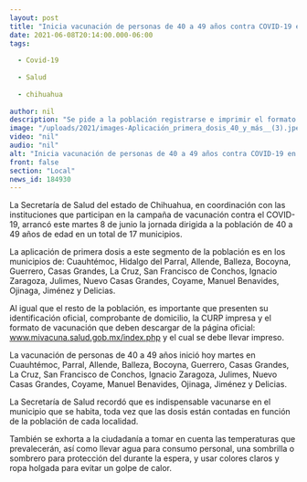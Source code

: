 ```yaml
---
layout: post
title: "Inicia vacunación de personas de 40 a 49 años contra COVID-19 en 17 municipios"
date: 2021-06-08T20:14:00.000-06:00
tags:
  
  - Covid-19
  
  - Salud
  
  - chihuahua
  
author: nil
description: "Se pide a la población registrarse e imprimir el formato en www.mivacuna.salud.gob.mx/index.php y cumplir los requisitos, además de mantenerse debidamente informada"
image: "/uploads/2021/images-Aplicación_primera_dosis_40_y_más__(3).jpeg"
video: "nil"
audio: "nil"
alt: "Inicia vacunación de personas de 40 a 49 años contra COVID-19 en 17 municipios"
front: false
section: "Local"
news_id: 184930
---
```


La Secretaría de Salud del estado de Chihuahua, en coordinación con las instituciones que participan en la campaña de vacunación contra el COVID-19, arrancó este martes 8 de junio la jornada dirigida a la población de 40 a 49 años de edad en un total de 17 municipios.

 

La aplicación de primera dosis a este segmento de la población es en los municipios de:  Cuauhtémoc, Hidalgo del Parral, Allende, Balleza, Bocoyna, Guerrero, Casas Grandes, La Cruz, San Francisco de Conchos, Ignacio Zaragoza, Julimes, Nuevo Casas Grandes, Coyame, Manuel Benavides, Ojinaga, Jiménez y Delicias.

 

Al igual que el resto de la población, es importante que presenten su identificación oficial, comprobante de domicilio, la CURP impresa y el formato de vacunación que deben descargar de la página oficial: www.mivacuna.salud.gob.mx/index.php y el cual se debe llevar impreso.

 

La vacunación de personas de 40 a 49 años inició hoy martes en Cuauhtémoc, Parral, Allende, Balleza, Bocoyna, Guerrero, Casas Grandes, La Cruz, San Francisco de Conchos, Ignacio Zaragoza, Julimes, Nuevo Casas Grandes, Coyame, Manuel Benavides, Ojinaga, Jiménez y Delicias.

 

La Secretaría de Salud recordó que es indispensable vacunarse en el municipio que se habita, toda vez que las dosis están contadas en función de la población de cada localidad.

 

También se exhorta a la ciudadanía a tomar en cuenta las temperaturas que prevalecerán, así como llevar agua para consumo personal, una sombrilla o sombrero para protección del durante la espera, y usar colores claros y ropa holgada para evitar un golpe de calor.